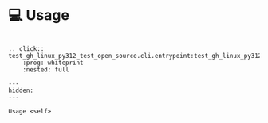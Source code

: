 <!--
SPDX-FileCopyrightText: © 2024 Romain Brault <mail@romainbrault.com>

SPDX-License-Identifier: CC-BY-4.0
-->

# 💻 Usage

```{eval-rst}

.. click:: test_gh_linux_py312_test_open_source.cli.entrypoint:test_gh_linux_py312_test_open_source
    :prog: whiteprint
    :nested: full
```

```{toctree}
---
hidden:
---

Usage <self>
```
